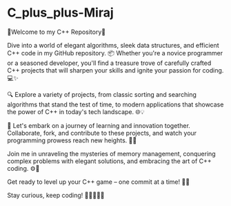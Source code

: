 # C_plus_plus-Miraj
🚀Welcome to my C++ Repository🎉

Dive into a world of elegant algorithms, sleek data structures, and efficient C++ code in my GitHub repository. 📦 Whether you're a novice programmer or a seasoned developer, you'll find a treasure trove of carefully crafted C++ projects that will sharpen your skills and ignite your passion for coding. 💻✨

🔍 Explore a variety of projects, from classic sorting and searching algorithms that stand the test of time, to modern applications that showcase the power of C++ in today's tech landscape. 🌐💡

🤝 Let's embark on a journey of learning and innovation together. Collaborate, fork, and contribute to these projects, and watch your programming prowess reach new heights. 🚀🤓

Join me in unraveling the mysteries of memory management, conquering complex problems with elegant solutions, and embracing the art of C++ coding. ⚙️🔐

Get ready to level up your C++ game – one commit at a time! 🚀🔥

Stay curious, keep coding! 💪👩‍💻👨‍💻
